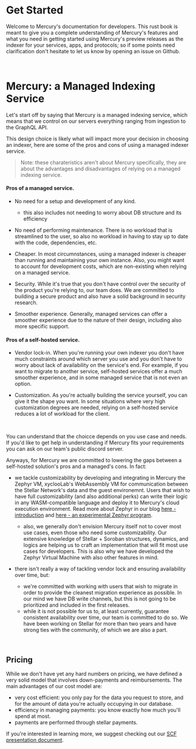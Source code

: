 # Get Started

Welcome to Mercury's documentation for developers. This rust book is meant to give you a complete understanding of
Mercury's features and what you need in getting started using Mercury's preview releases as the indexer for your
services, apps, and protocols; so if some points need clarification don't hesitate to let us know by opening an issue
on Github.

<br/>

# Mercury: a Managed Indexing Service

Let's start off by saying that Mercury is a managed indexing service, which means that we control on our servers
everything ranging from ingestion to the GraphQL API. 

This design choice is likely what will impact more your decision in choosing an indexer, here are some of the
pros and cons of using a managed indexer service.

> Note: these charateristics aren't about Mercury specifically, they are about the advantages and disadvantages
> of relying on a managed indexing service.

#### Pros of a managed service.
- No need for a setup and development of any kind.
  * this also includes not needing to worry about DB structure and its efficiency
  
- No need of performing maintenance. There is no workload that is streamlined to the user, so also no workload
in having to stay up to date with the code, dependencies, etc.

- Cheaper. In most circumnstances, using a managed indexer is cheaper than running and maintaining your own instance.
Also, you might want to account for development costs, which are non-existing when relying on a managed service.

- Security. While it's true that you don't have control over the security of the product you're relying to,
our team does. We are committed to building a secure product and also have a solid background in security research.

- Smoother experience. Generally, managed services can offer a smoother experience due to the nature of their design,
including also more specific support.

#### Pros of a self-hosted service.
- Vendor lock-in. When you're running your own indexer you don't have much constraints around which server you use and
you don't have to worry about lack of availability on the service's end. For example, if you want to migrate to another
service, self-hosted services offer a much smoother experience, and in some managed service that is not even an option.

- Customization. As you're actually building the service yourself, you can give it the shape you want. In some situations
where very high customization degrees are needed, relying on a self-hosted service reduces a lot of workload for the
client.

<br/>

You can understand that the choicce depends on you use case and needs. If you'd like to get help in understanding if
Mercury fits your requirements you can ask on our team's public discord server.

Anyways, for Mercury we are committed to lowering the gaps between a self-hosted solution's pros and a managed's cons. 
In fact:
- we tackle customizability by developing and integrating in Mercury the Zephyr VM, xyclooLab's WebAssembly VM for 
communication between the Stellar Network's data and the guest environemnt. Users that wish to have full customizability
(and also additional perks) can write their logic in any WASM-compatible language and deploy it to Mercury's cloud
execution environment. Read more about Zephyr in our blog [here - introduction](https://blog.xycloo.com/blog/introducing-zephyr) 
and [here - an experimental Zephyr program](https://blog.xycloo.com/blog/zephyr-pre-alpha-preview).
	* also, we generally don't envision Mercury itself not to cover most use cases, even those who need some customizability.
	Our extensive knowledge of Stellar + Soroban structures, dynamics, and logics are helping us to craft an implementation
	that will fit most use cases for developers. This is also why we have developed the Zephyr Virtual Machine with also other features
	in mind.

- there isn't really a way of tackling vendor lock and ensuring availability over time, but:
  * we're committed with working with users that wish to migrate in order to provide
  the cleanest migration experience as possible. In our mind we have DB write channels, but
  this is not going to be prioritized and included in the first releases. 
  * while it is not possible for us to, at least currently, guarantee consistent availability over time, our team is committed
  to do so. We have been working on Stellar for more than two years and have strong ties with the community, of which we
  are also a part.

<br/>

## Pricing

While we don't have yet any hard numbers on pricing, we have defined a very solid model that involves
down-payments and reimbursements. The main advantages of our cost model are:

- very cost efficient: you only pay for the data you request to store, and for the amount
of data you're actually occupying in our database. 
- efficiency in managing payments: you know exactly how much you'll spend at most.
- payments are performed through stellar payments.

If you're interested in learning more, we suggest checking out our [SCF presentation document](https://docs.google.com/document/d/16rgq5mopskhU4CFE69VAi--IsCxNDeNjBlb-buidl08).
